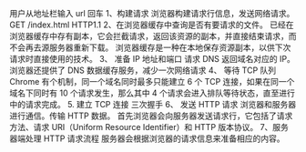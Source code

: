 用户从地址栏输入 url 回车 
1、构建请求 浏览器构建请求行信息，发送网络请求。 GET /index.html HTTP1.1 
2、在浏览器缓存中查询是否有要请求的文件。 已经在浏览器缓存中存有副本，它会拦截请求，返回该资源的副本，并直接结束请求，而不会再去源服务器重新下载。 浏览器缓存是一种在本地保存资源副本，以供下次请求时直接使用的技术。 
3、 准备 IP 地址和端口 请求 DNS 返回域名对应的 IP。浏览器还提供了 DNS 数据缓存服务，减少一次网络请求 
4、 等待 TCP 队列 Chrome 有个机制，同一个域名同时最多只能建立 6 个 TCP 连接，如果在同一个域名下同时有 10 个请求发生，那么其中 4 个请求会进入排队等待状态，直至进行中的请求完成。 
5. 建立 TCP 连接 三次握手 
6、 发送 HTTP 请求 浏览器和服务器进行通信。传输 HTTP 数据。 首先浏览器会向服务器发送请求行，它包括了请求方法、请求 URI（Uniform Resource Identifier）和 HTTP 版本协议。 
7、服务器端处理 HTTP 请求流程 服务器会根据浏览器的请求信息来准备相应的内容。